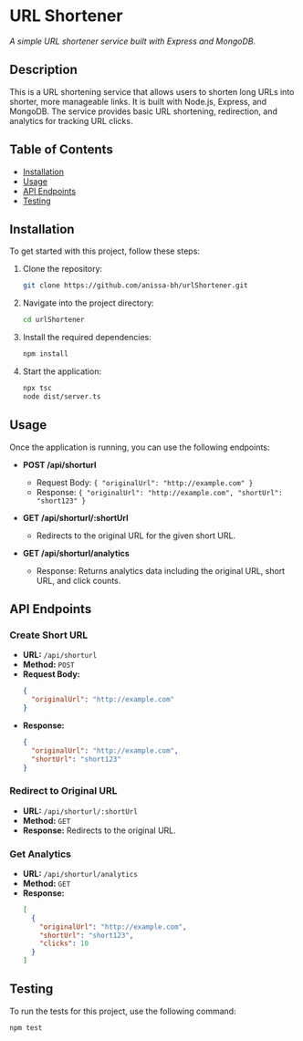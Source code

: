 # URL Shortener
_A simple URL shortener service built with Express and MongoDB._

## Description

This is a URL shortening service that allows users to shorten long URLs into shorter, more manageable links. It is built with Node.js, Express, and MongoDB. The service provides basic URL shortening, redirection, and analytics for tracking URL clicks.

## Table of Contents
- [Installation](#installation)
- [Usage](#usage)
- [API Endpoints](#api-endpoints)
- [Testing](#testing)



## Installation

To get started with this project, follow these steps:

1. Clone the repository:
   ```bash
   git clone https://github.com/anissa-bh/urlShortener.git
   ```

2. Navigate into the project directory:
   ```bash
   cd urlShortener
   ```

3. Install the required dependencies:
   ```bash
   npm install
   ```

4. Start the application:
   ```bash
   npx tsc
   node dist/server.ts
   ```

## Usage

Once the application is running, you can use the following endpoints:

- **POST /api/shorturl**
  - Request Body: `{ "originalUrl": "http://example.com" }`
  - Response: `{ "originalUrl": "http://example.com", "shortUrl": "short123" }`

- **GET /api/shorturl/:shortUrl**
  - Redirects to the original URL for the given short URL.

- **GET /api/shorturl/analytics**
  - Response: Returns analytics data including the original URL, short URL, and click counts.


## API Endpoints

### Create Short URL
- **URL:** `/api/shorturl`
- **Method:** `POST`
- **Request Body:**
  ```json
  {
    "originalUrl": "http://example.com"
  }
  ```
- **Response:**
  ```json
  {
    "originalUrl": "http://example.com",
    "shortUrl": "short123"
  }
  ```

### Redirect to Original URL
- **URL:** `/api/shorturl/:shortUrl`
- **Method:** `GET`
- **Response:** Redirects to the original URL.

### Get Analytics
- **URL:** `/api/shorturl/analytics`
- **Method:** `GET`
- **Response:**
  ```json
  [
    {
      "originalUrl": "http://example.com",
      "shortUrl": "short123",
      "clicks": 10
    }
  ]
  ```
## Testing

To run the tests for this project, use the following command:

```bash
npm test
